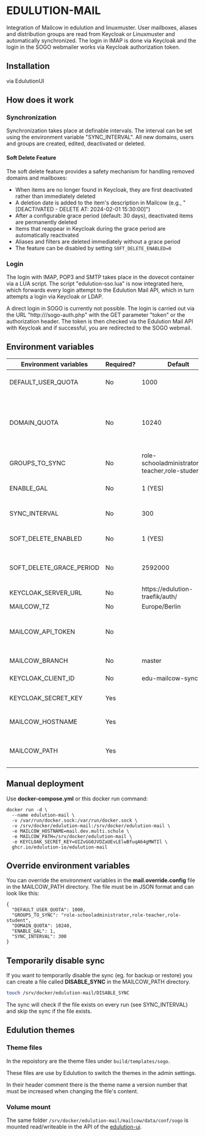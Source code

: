 # EDULUTION-MAIL

Integration of Mailcow in edulution and linuxmuster. User mailboxes, aliases and distribution groups are read from Keycloak or Linuxmuster and automatically synchronized. The login in IMAP is done via Keycloak and the login in the SOGO webmailer works via Keycloak authorization token.

## Installation

via EdulutionUI

## How does it work

### Synchronization

Synchronization takes place at definable intervals. The interval can be set using the environment variable "SYNC_INTERVAL". All new domains, users and groups are created, edited, deactivated or deleted.

#### Soft Delete Feature

The soft delete feature provides a safety mechanism for handling removed domains and mailboxes:
- When items are no longer found in Keycloak, they are first deactivated rather than immediately deleted
- A deletion date is added to the item's description in Mailcow (e.g., "[DEACTIVATED - DELETE AT: 2024-02-01 15:30:00]")
- After a configurable grace period (default: 30 days), deactivated items are permanently deleted
- Items that reappear in Keycloak during the grace period are automatically reactivated
- Aliases and filters are deleted immediately without a grace period
- The feature can be disabled by setting `SOFT_DELETE_ENABLED=0`

### Login

The login with IMAP, POP3 and SMTP takes place in the dovecot container via a LUA script. The script "edulution-sso.lua" is now integrated here, which forwards every login attempt to the Edulution Mail API, which in turn attempts a login via Keycloak or LDAP.

A direct login in SOGO is currently not possible. The login is carried out via the URL "http://<MAILSERVER>/sogo-auth.php" with the GET parameter "token" or the authorization header. The token is then checked via the Edulution Mail API with Keycloak and if successful, you are redirected to the SOGO webmail.

## Environment variables

| Environment variables          | Required?         | Default                                            | Description                               |
|--------------------------------|-------------------|----------------------------------------------------|-------------------------------------------|
| DEFAULT_USER_QUOTA             | No                | 1000                                               | (MB) The default mailbox quota for a user |
| DOMAIN_QUOTA                   | No                | 10240                                              | (MB) The quota for the whole domain. The user quota is reserved. If the total user quota is larger than the domain quota, the sync will be stopped! |
| GROUPS_TO_SYNC                 | No                | role-schooladministrator,role-teacher,role-student | A comma seperated list of groups of which the users will be synced
| ENABLE_GAL                     | No                | 1 (YES)                                            | Enable (1) or disable (0) the GAL (Global Address List) |
| SYNC_INTERVAL                  | No                | 300                                                | (seconds) The sync interval for user and groups |
| SOFT_DELETE_ENABLED            | No                | 1 (YES)                                            | Enable (1) or disable (0) soft deletion for domains and mailboxes |
| SOFT_DELETE_GRACE_PERIOD       | No                | 2592000                                            | (seconds) Grace period before permanent deletion (default: 30 days) |
| KEYCLOAK_SERVER_URL            | No                | https://edulution-traefik/auth/                    | The default keycloak server (edulution) |
| MAILCOW_TZ                     | No                | Europe/Berlin                                      | Mailcow timezone |
| MAILCOW_API_TOKEN              | No                | <will be generated>                                | Define an api token to use. Schould be somthing like aaaaa-bbbbb-ccccc-ddddd-eeeee |
| MAILCOW_BRANCH                 | No                | master                                             | Mailcow branche (master / nightly) |
| KEYCLOAK_CLIENT_ID             | No               | edu-mailcow-sync                                    | Client-ID for login in keycloak |
||
| KEYCLOAK_SECRET_KEY            | Yes               |                                                    | Secret-Key for login in keycloak |
||
| MAILCOW_HOSTNAME               | Yes               |                                                    | Hostname of the mailserver (eg. mail.demo.multi.schule) |
| MAILCOW_PATH                   | Yes               |                                                    | Mailcow path: Should always set to "/srv/docker/edulution-mail" |

## Manual deployment

Use **docker-compose.yml** or this docker run command:

```
docker run -d \
  --name edulution-mail \
  -v /var/run/docker.sock:/var/run/docker.sock \
  -v /srv/docker/edulution-mail:/srv/docker/edulution-mail \
  -e MAILCOW_HOSTNAME=mail.dev.multi.schule \
  -e MAILCOW_PATH=/srv/docker/edulution-mail \
  -e KEYCLOAK_SECRET_KEY=UIZvGG0JVDZaUEvLElwBfuqA64gMWTIl \
  ghcr.io/edulution-io/edulution-mail
```

## Override environment variables

You can override the environment variables in the **mail.override.config** file in the MAILCOW_PATH directory. The file must be in JSON format and can look like this:

```
{
  "DEFAULT_USER_QUOTA": 1000,
  "GROUPS_TO_SYNC": "role-schooladministrator,role-teacher,role-student",
  "DOMAIN_QUOTA": 10240,
  "ENABLE_GAL": 1,
  "SYNC_INTERVAL": 300
}
```

## Temporarily disable sync

If you want to temporarily disable the sync (eg. for backup or restore) you can create a file called **DISABLE_SYNC** in the MAILCOW_PATH directory.

```bash
touch /srv/docker/edulution-mail/DISABLE_SYNC
```

The sync will check if the file exists on every run (see SYNC_INTERVAL) and skip the sync if the file exists.

## Edulution themes

### Theme files

In the repoistory are the theme files under `build/templates/sogo`.

These files are use by Edulution to switch the themes in the admin settings. 

In their header comment there is the theme name a version number that must be increased when changing the file's content.

### Volume mount

The same folder `/srv/docker/edulution-mail/mailcow/data/conf/sogo` is mounted read/writeable in the API of the [edulution-ui](https://github.com/edulution-io/edulution-ui).
